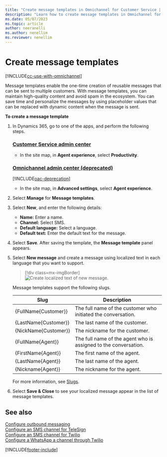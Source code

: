 ```yaml
---
title: "Create message templates in Omnichannel for Customer Service | MicrosoftDocs"
description: "Learn how to create message templates in Omnichannel for Customer Service."
ms.date: 05/07/2023
ms.topic: article
author: neeranelli
ms.author: nenellim
ms.reviewer: nenellim
---
```


# Create message templates

[!INCLUDE[cc-use-with-omnichannel](../../includes/cc-use-with-omnichannel.md)]

Message templates enable the one-time creation of reusable messages that can be sent to multiple customers. With message templates, you can maintain high-quality content and avoid spam in the ecosystem. You can save time and personalize the messages by using placeholder values that can be replaced with dynamic content when the message is sent.

**To create a message template**

1. In Dynamics 365, go to one of the apps, and perform the following steps.

   ### [Customer Service admin center](#tab/customerserviceadmincenter)

    - In the site map, in **Agent experience**, select **Productivity**.
   
   ### [Omnichannel admin center (deprecated)](#tab/omnichanneladmincenter) 

    [!INCLUDE[oac-deprecation](../../includes/oac-deprecation.md)] 
     
     - In the site map, in **Advanced settings**, select **Agent experience**.

1. Select **Manage** for **Message templates**.

1. Select **New**, and enter the following details:

    - **Name:** Enter a name.
    - **Channel:** Select SMS.
    - **Default language:** Select a language.
    - **Default text:** Enter the default text for the message.

1. Select **Save**. After saving the template, the **Message template** panel appears.

1. Select **New message** and create a message using localized text in each language that you want to support.

    > [!div class=mx-imgBorder]
    > ![Create localized text of new message.](../media/message-template3.png "Create localized text of new message")
    
    Message templates support the following slugs.  

    | Slug | Description |
    |-----------------|-----------------------------|
    | {FullName{Customer}}  | The full name of the customer who initiated the conversation. |
    | {LastName{Customer}}| The last name of the customer.|
    | {NickName{Customer}}| The nickname for the customer.|
    | {FullName{Agent}}| The full name of the agent who is assigned to the conversation.|
    | {FirstName{Agent}}| The first name of the agent.|
    | {LastName{Agent}}| The last name of the agent.|
    | {Nickname{Agent}}| The nickname for the agent.|

      For more information, see [Slugs](automation-dictionary-keys.md#slugs).
    
1. Select **Save & Close** to see your localized message appear in the list of message templates.

## See also

[Configure outbound messaging](outbound-messaging.md) <br />
[Configure an SMS channel for TeleSign](configure-sms-channel.md) <br />
[Configure an SMS channel for Twilio](Configure-sms-channel-twilio.md) <br />
[Configure a WhatsApp a channel through Twilio](configure-whatsapp-channel.md) 


[!INCLUDE[footer-include](../../includes/footer-banner.md)]
